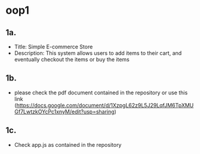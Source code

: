 # oop1
## 1a.
- Title: Simple E-commerce Store
- Description: This system allows users to add items to their cart, and eventually checkout the items or buy the items

## 1b.
- please check the pdf document contained in the repository or use this link (https://docs.google.com/document/d/1XzpgL62z9L5J29LqfJM6TpXMUGf7LwtzkOYcPc1xnyM/edit?usp=sharing)

## 1c.
- Check app.js as contained in the repository